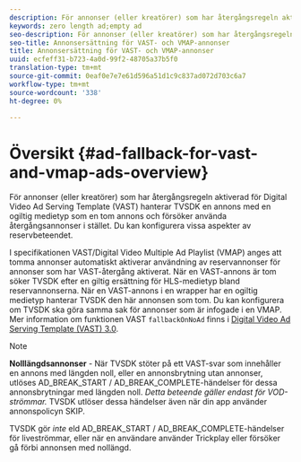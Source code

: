 ```yaml
---
description: För annonser (eller kreatörer) som har återgångsregeln aktiverad för Digital Video Ad Serving Template (VAST) hanterar TVSDK en annons med en ogiltig medietyp som en tom annons och försöker använda återgångsannonser i stället. Du kan konfigurera vissa aspekter av reservbeteendet.
keywords: zero length ad;empty ad
seo-description: För annonser (eller kreatörer) som har återgångsregeln aktiverad för Digital Video Ad Serving Template (VAST) hanterar TVSDK en annons med en ogiltig medietyp som en tom annons och försöker använda återgångsannonser i stället. Du kan konfigurera vissa aspekter av reservbeteendet.
seo-title: Annonsersättning för VAST- och VMAP-annonser
title: Annonsersättning för VAST- och VMAP-annonser
uuid: ecfeff31-b723-4a0d-99f2-48705a37b5f0
translation-type: tm+mt
source-git-commit: 0eaf0e7e7e61d596a51d1c9c837ad072d703c6a7
workflow-type: tm+mt
source-wordcount: '338'
ht-degree: 0%

---
```



# Översikt {#ad-fallback-for-vast-and-vmap-ads-overview}

För annonser (eller kreatörer) som har återgångsregeln aktiverad för Digital Video Ad Serving Template (VAST) hanterar TVSDK en annons med en ogiltig medietyp som en tom annons och försöker använda återgångsannonser i stället. Du kan konfigurera vissa aspekter av reservbeteendet.

I specifikationen VAST/Digital Video Multiple Ad Playlist (VMAP) anges att tomma annonser automatiskt aktiverar användning av reservannonser för annonser som har VAST-återgång aktiverat. När en VAST-annons är tom söker TVSDK efter en giltig ersättning för HLS-medietyp bland reservannonserna. När en VAST-annons i en wrapper har en ogiltig medietyp hanterar TVSDK den här annonsen som tom. Du kan konfigurera om TVSDK ska göra samma sak för annonser som är infogade i en VMAP. Mer information om funktionen VAST `fallbackOnNoAd` finns i [Digital Video Ad Serving Template (VAST) 3.0](https://www.iab.net/guidelines/508676/digitalvideo/vsuite/vast).

>[!NOTE]
>
>**Nolllängdsannonser**  - När TVSDK stöter på ett VAST-svar som innehåller en annons med längden noll, eller en annonsbrytning utan annonser, utlöses AD_BREAK_START / AD_BREAK_COMPLETE-händelser för dessa annonsbrytningar med längden noll. *Detta beteende gäller endast för VOD-strömmar.* TVSDK utlöser dessa händelser även när din app använder annonspolicyn SKIP.
>
>TVSDK gör *inte* eld AD_BREAK_START / AD_BREAK_COMPLETE-händelser för liveströmmar, eller när en användare använder Trickplay eller försöker gå förbi annonsen med nollängd.

